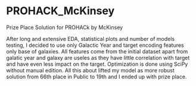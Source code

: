 # PROHACK_McKinsey
Prize Place Solution for PROHACk by McKinsey

After long and extensive EDA, statistical plots and number of models testing, I decided to use only Galactic Year and target encoding features only base of galaxies. All features come from the initial dataset apart from galatic year and galaxy are useles as they have little correlation with target and have even less impact on the target. 
Optimization is done using SciPy without manual edition.
All this about lifted my model as more robust solution from 66th place in Public to 19th and I ended up with prize place.
